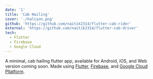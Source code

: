 ```yaml
---
date: '1'
title: 'Cab Hailing'
cover: './halcyon.png'
github: 'https://github.com/naitik2314/flutter-cab-rider'
external: 'https://github.com/naitik2314/flutter-cab-driver'
tech:
  - Flutter
  - Firebase
  - Google Cloud
---
```


A minimal, cab hailing flutter app, available for Android, iOS, and Web version coming soon. Made using [Flutter](https://flutter.dev/), [Firebase](https://firebase.google.com/), and [Google Cloud Pllatform](https://cloud.google.com).